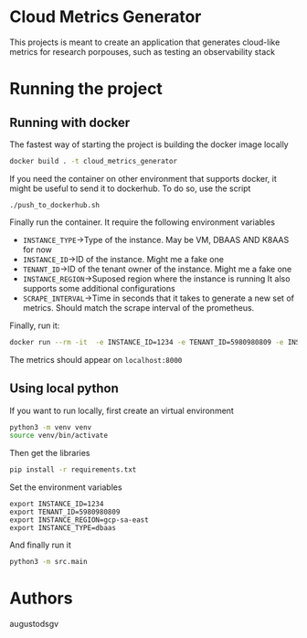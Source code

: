 # Cloud Metrics Generator
This projects is meant to create an application that generates cloud-like metrics
for research porpouses, such as testing an observability stack

# Running the project
## Running with docker
The fastest way of starting the project is building the docker image locally
```sh
docker build . -t cloud_metrics_generator
```
If you need the container on other environment that supports docker, it might be
useful to send it to dockerhub. To do so, use the script
```
./push_to_dockerhub.sh
```
Finally run the container. It require the following environment variables
* `INSTANCE_TYPE`->Type of the instance. May be VM, DBAAS AND K8AAS for now
* `INSTANCE_ID`->ID of the instance. Might me a fake one
* `TENANT_ID`->ID of the tenant owner of the instance. Might me a fake one
* `INSTANCE_REGION`->Suposed region where the instance is running
It also supports some additional configurations
* `SCRAPE_INTERVAL`->Time in seconds that it takes to generate a new set of metrics. Should match the scrape interval of the prometheus.

Finally, run it:
```sh
docker run --rm -it  -e INSTANCE_ID=1234 -e TENANT_ID=5980980809 -e INSTANCE_REGION=gcp-sa-east -e INSTANCE_TYPE=dbaas -p 8000:8000 cloud_metric_generator   
``` 
The metrics should appear on `localhost:8000`

## Using local python
If you want to run locally, first create an virtual environment
```sh
python3 -m venv venv
source venv/bin/activate
```
Then get the libraries
```sh
pip install -r requirements.txt
```
Set the environment variables
```
export INSTANCE_ID=1234
export TENANT_ID=5980980809
export INSTANCE_REGION=gcp-sa-east
export INSTANCE_TYPE=dbaas 
```
And finally run it
```sh
python3 -m src.main
```

# Authors
augustodsgv